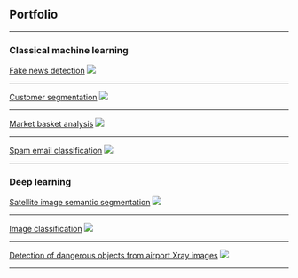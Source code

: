 ## Portfolio

---

### Classical machine learning

[Fake news detection](https://github.com/nguyen-nhat-mai/fake-news-detection)
<img src="images/dummy_thumbnail.jpg?raw=true"/>


---
[Customer segmentation](/pdf/sample_presentation.pdf)
<img src="images/dummy_thumbnail.jpg?raw=true"/>

---
[Market basket analysis](http://example.com/)
<img src="images/dummy_thumbnail.jpg?raw=true"/>

---
[Spam email classification](http://example.com/)
<img src="images/dummy_thumbnail.jpg?raw=true"/>

---

### Deep learning

[Satellite image semantic segmentation](https://github.com/nguyen-nhat-mai/satellite-image-semantic-segmentation)
<img src="images/dummy_thumbnail.jpg?raw=true"/>

---
[Image classification](http://example.com/)
<img src="images/dummy_thumbnail.jpg?raw=true"/>

---
[Detection of dangerous objects from airport Xray images](http://example.com/)
<img src="images/dummy_thumbnail.jpg?raw=true"/>

---

